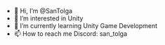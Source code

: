 - 👋 Hi, I’m @SanTolga
- 👀 I’m interested in Unity
- 🌱 I’m currently learning Unity Game Development 
- 📫 How to reach me Discord: san_tolga

<!---
SanTolga/SanTolga is a ✨ special ✨ repository because its `README.md` (this file) appears on your GitHub profile.
You can click the Preview link to take a look at your changes.
--->
